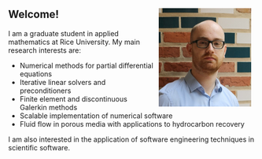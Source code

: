 ## Welcome!<img align="right" height="200px" hspace="10px" src="../thiele2.jpg"/>

I am a graduate student in applied mathematics at Rice University.
My main research interests are:

* Numerical methods for partial differential equations
* Iterative linear solvers and preconditioners
* Finite element and discontinuous Galerkin methods
* Scalable implementation of numerical software
* Fluid flow in porous media with applications to hydrocarbon recovery

I am also interested in the application of software engineering techniques in scientific software.
